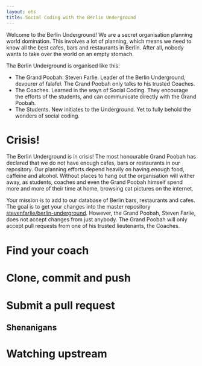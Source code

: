 ```yaml
---
layout: ots
title: Social Coding with the Berlin Underground
---
```


Welcome to the Berlin Underground! We are a secret organisation
planning world domination. This involves a lot of planning, which
means we need to know all the best cafes, bars and restaurants in
Berlin. After all, nobody wants to take over the world on an empty
stomach.

The Berlin Underground is organised like this:

* The Grand Poobah: Steven Farlie. Leader of the Berlin Underground,
  devourer of falafel. The Grand Poobah only talks to his trusted
  Coaches.
* The Coaches. Learned in the ways of Social Coding. They encourage
  the efforts of the students, and can communicate directly with the
  Grand Poobah.
* The Students. New initiates to the Underground. Yet to fully behold
  the wonders of social coding.

# Crisis!

The Berlin Underground is in crisis! The most honourable Grand Poobah
has declared that we do not have enough cafes, bars or restaurants in
our repository. Our planning efforts depend heavily on having enough
food, caffeine and alcohol. Without places to hang out the
organisation will wither away, as students, coaches and even the Grand
Poobah himself spend more and more of their time at home, browsing cat
pictures on the internet.

Your mission is to add to our database of Berlin bars, restaurants and
cafes. The goal is to get your changes into the master repository
[stevenfarlie/berlin-underground](https://github.com/stevenfarlie/berlin-underground). However,
the Grand Poobah, Steven Farlie, does not accept changes from just
anybody. The Grand Poobah will only accept pull requests from one of
his trusted lieutenants, the Coaches.

# Find your coach

# Clone, commit and push

# Submit a pull request

## Shenanigans

# Watching upstream

